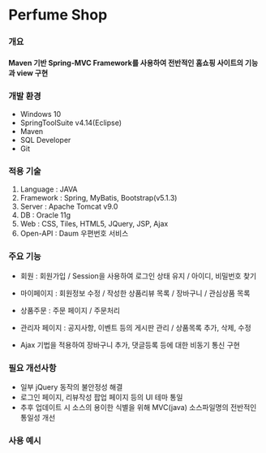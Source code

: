 # Perfume Shop

### 개요
#### Maven 기반 Spring-MVC Framework를 사용하여 전반적인 홈쇼핑 사이트의 기능과 view 구현 

### 개발 환경
* Windows 10
* SpringToolSuite v4.14(Eclipse)
* Maven
* SQL Developer
* Git


### 적용 기술
1. Language : JAVA
2. Framework : Spring, MyBatis, Bootstrap(v5.1.3)
3. Server : Apache Tomcat v9.0
4. DB : Oracle 11g
5. Web : CSS, Tiles, HTML5, JQuery, JSP, Ajax
6. Open-API :  Daum 우편번호 서비스

### 주요 기능
* 회원 : 회원가입 / Session을 사용하여 로그인 상태 유지 / 아이디, 비밀번호 찾기

* 마이페이지 : 회원정보 수정 / 작성한 상품리뷰 목록 / 장바구니 / 관심상품 목록

* 상품주문 : 주문 페이지 / 주문처리

* 관리자 페이지 : 공지사항, 이벤트 등의 게시판 관리 / 상품목록 추가, 삭제, 수정

* Ajax 기법을 적용하여 장바구니 추가, 댓글등록 등에 대한 비동기 통신 구현

### 필요 개선사항
* 일부 jQuery 동작의 불안정성 해결
* 로그인 페이지, 리뷰작성 팝업 페이지 등의 UI 테마 통일
* 추후 업데이트 시 소스의 용이한 식별을 위해 MVC(java) 소스파일명의 전반적인 통일성 개선 

### 사용 예시


